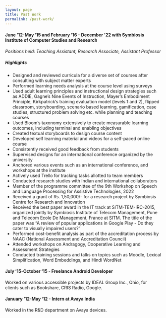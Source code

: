 ```yaml
---
layout: page
title: Past Work
permalink: /past-work/
---
```

<h4>June ’12-May ’15 and February ’16 - December '22 with 
Symbiosis Institute of Computer Studies and Research
</h4>
<i>Positions held: Teaching Assistant, Research Associate, Assistant Professor</i>
<h5>Highlights</h5>
<ul>
<li>Designed and reviewed curricula for a diverse set of courses after consulting with subject matter experts</li>
<li>Performed learning needs analysis at the course level using surveys</li>
<li>Used adult learning principles and instructional design strategies such as ADDIE, Gagne’s Nine Events of Instruction, Mayer’s Embodiment Principle, Kirkpatrick’s training evaluation model (levels 1 and 2), flipped classroom, storyboarding, scenario based learning, gamification, case studies, structured problem solving etc. while planning and teaching courses</li>
<li>Used Bloom’s taxonomy extensively to create measurable learning outcomes, including terminal and enabling objectives</li>
<li>Created textual storyboards to design course content</li>
<li>Developed self learning material and videos for a self-paced online course</li>
<li>Consistently received good feedback from students</li>
<li>Supervised designs for an international conference organized by the university</li>
<li>Anchored various events such as an international conference, and workshops at the institute</li>
<li>Actively used Trello for tracking tasks allotted to team members</li>
<li>Conducted research studies with Indian and international collaborators</li>
<li>Member of the programme committee of the 9th Workshop on Speech and Language Processing for Assistive Technologies, 2022</li>
<li>Received a grant of Rs. 1,50,000/- for a research project by Symbiosis Centre for Research and Innovation</li>
<li>Received the best paper award in the IT track at SITM-TEM-IRC-2015, organized jointly by Symbiosis Institute of Telecom Management, Pune and Telecom Ecole De Management, France at SITM. The title of the paper was “A review of popular applications in Google Play - Do they cater to visually impaired users?”
<li>Performed cost-benefit analysis as part of the accreditation process by NAAC (National Assessment and Accreditation Council)</li>
<li>Attended workshops on Andragogy, Cooperative Learning and Assessment Strategies</li>
<li>Conducted training sessions and talks on topics such as Moodle, Lexical Simplification, Word Embeddings, and Hindi WordNet</li>
</ul>

<h4>July ’15-October ‘15 - 
Freelance Android Developer</h4>
Worked on various accessible projects by IDEAL Group Inc., Ohio, for clients such as Bookshare, CRIS Radio, Google.

<h4>January ’12-May ‘12 - 
Intern at Avaya India</h4>
Worked in the R&D department on Avaya devices.



[jekyll-organization]: https://github.com/jekyll
